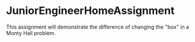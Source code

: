 # JuniorEngineerHomeAssignment
This assignment will demonstrate the difference of changing the "box" in a Monty Hall problem.
